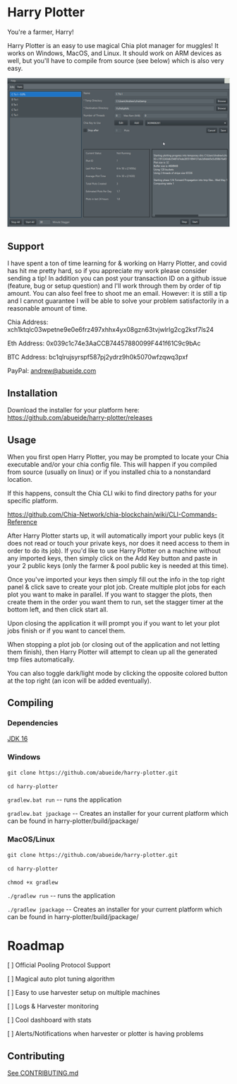 # Harry Plotter

You're a farmer, Harry!

Harry Plotter is an easy to use magical Chia plot manager for muggles! It works on Windows, MacOS, and Linux. It should work on ARM devices as well, but you'll have to compile from source (see below) which is also very easy.

![demo.png](wiki/demo.png)

## Support

I have spent a ton of time learning for & working on Harry Plotter, and covid has hit me pretty hard, so if you appreciate my work please consider sending a tip! In addition you can post your transaction ID on a github issue (feature, bug or setup question) and I'll work through them by order of tip amount. You can also feel free to shoot me an email. However: it is still a tip and I cannot guarantee I will be able to solve your problem satisfactorily in a reasonable amount of time.

Chia Address: xch1ktqlc03wpetne9e0e6frz497xhhx4yx08gzn63tvjwlrlg2cg2ksf7ls24

Eth Address: 0x039c1c74e3AaCCB74457880099F441f61C9c9bAc

BTC Address: bc1qlrujsyrspf587pj2ydrz9h0k5070wfzqwq3pxf

PayPal: andrew@abueide.com

## Installation

Download the installer for your platform here: https://github.com/abueide/harry-plotter/releases

## Usage

When you first open Harry Plotter, you may be prompted to locate your Chia executable and/or your chia config file. This will happen if you compiled from source (usually on linux) or if you installed chia to a nonstandard location.

If this happens, consult the Chia CLI wiki to find directory paths for your specific platform.

https://github.com/Chia-Network/chia-blockchain/wiki/CLI-Commands-Reference

After Harry Plotter starts up, it will automatically import your public keys (it does not read or touch your private keys, nor does it need access to them in order to do its job). If you'd like to use Harry Plotter on a machine without any imported keys, then simply click on the Add Key button and paste in your 2 public keys (only the farmer & pool public key is needed at this time).

Once you've imported your keys then simply fill out the info in the top right panel & click save to create your plot job. Create multiple plot jobs for each plot you want to make in parallel. If you want to stagger the plots, then create them in the order you want them to run, set the stagger timer at the bottom left, and then click start all.

Upon closing the application it will prompt you if you want to let your plot jobs finish or if you want to cancel them.

When stopping a plot job (or closing out of the application and not letting them finish), then Harry Plotter will attempt to clean up all the generated tmp files automatically.

You can also toggle dark/light mode by clicking the opposite colored button at the top right (an icon will be added eventually).

## Compiling

### Dependencies

[JDK 16](https://adoptopenjdk.net/?variant=openjdk16&jvmVariant=hotspot)

### Windows
`git clone https://github.com/abueide/harry-plotter.git`

`cd harry-plotter`

`gradlew.bat run` --  runs the application

`gradlew.bat jpackage` --  Creates an installer for your current platform which can be found in harry-plotter/build/jpackage/

### MacOS/Linux

`git clone https://github.com/abueide/harry-plotter.git`

`cd harry-plotter`

`chmod +x gradlew`

`./gradlew run` --  runs the application

`./gradlew jpackage` --  Creates an installer for your current platform which can be found in harry-plotter/build/jpackage/

# Roadmap
[ ] Official Pooling Protocol Support

[ ] Magical auto plot tuning algorithm

[ ] Easy to use harvester setup on multiple machines

[ ] Logs & Harvester monitoring

[ ] Cool dashboard with stats

[ ] Alerts/Notifications when harvester or plotter is having problems

## Contributing

[See CONTRIBUTING.md](CONTRIBUTING.md)
